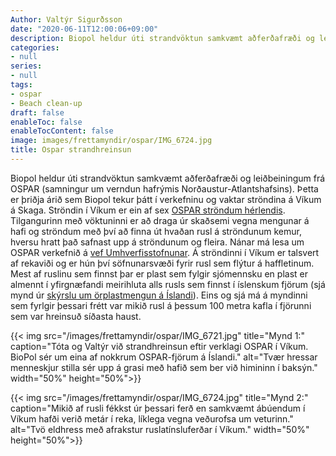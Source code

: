 ```yaml
---
Author: Valtýr Sigurðsson
date: "2020-06-11T12:00:06+09:00"
description: Biopol heldur úti strandvöktun samkvæmt aðferðafræði og leiðbeiningum frá OSPAR (samningur um verndun hafrýmis Norðaustur-Atlantshafsins). Þetta er þriðja árið sem Biopol tekur þátt í verkefninu og vaktar ströndina á Víkum...
categories:
- null
series:
- null
tags:
- ospar
- Beach clean-up
draft: false
enableToc: false
enableTocContent: false
image: images/frettamyndir/ospar/IMG_6724.jpg
title: Ospar strandhreinsun
---
```


Biopol heldur úti strandvöktun samkvæmt aðferðafræði og leiðbeiningum frá OSPAR (samningur um verndun hafrýmis Norðaustur-Atlantshafsins). Þetta er þriðja árið sem Biopol tekur þátt í verkefninu og vaktar ströndina á Víkum á Skaga. Ströndin í Víkum er ein af sex [OSPAR ströndum hérlendis](https://beachlitter.ospar.org/beach/vikur). Tilgangurinn með vöktuninni er að draga úr skaðsemi vegna mengunar á hafi og ströndum með því að finna út hvaðan rusl á ströndunum kemur, hversu hratt það safnast upp á ströndunum og fleira. Nánar má lesa um OSPAR verkefnið á [vef Umhverfisstofnunar](https://www.ust.is/haf-og-vatn/plastmengun/voktun-stranda/).
Á ströndinni í Víkum er talsvert af rekaviði og er hún því söfnunarsvæði fyrir rusl sem flýtur á haffletinum. Mest af ruslinu sem finnst þar er plast sem fylgir sjómennsku en plast er almennt í yfirgnæfandi meirihluta alls rusls sem finnst í íslenskum fjörum (sjá mynd úr [skýrslu um örplastmengun á Íslandi](https://harkanatta.github.io/orplastskyrslaUAR/umhverfi.html#fig:ospartafla)).
Eins og sjá má á myndinni sem fyrlgir þessari frétt var mikið rusl á þessum 100 metra kafla í fjörunni sem var hreinsuð síðasta haust.

{{< img src="/images/frettamyndir/ospar/IMG_6721.jpg" title="Mynd 1:" caption="Tóta og Valtýr við strandhreinsun eftir verklagi OSPAR í Víkum. BioPol sér um eina af nokkrum OSPAR-fjörum á Íslandi." alt="Tvær hressar menneskjur stilla sér upp á grasi með hafið sem ber við himininn í baksýn." width="50%" height="50%">}}

{{< img src="/images/frettamyndir/ospar/IMG_6724.jpg" title="Mynd 2:" caption="Mikið af rusli fékkst úr þessari ferð en samkvæmt ábúendum í Víkum hafði verið metár í reka, líklega vegna veðurofsa um veturinn." alt="Tvö eldhress með afrakstur ruslatínsluferðar í Víkum." width="50%" height="50%">}}